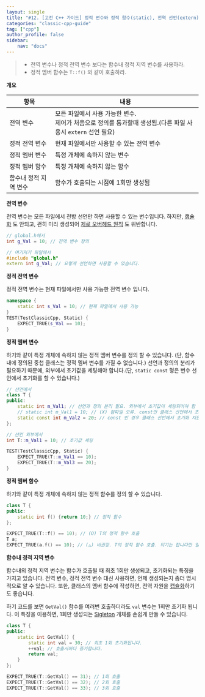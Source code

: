 ```yaml
---
layout: single
title: "#12. [고전 C++ 가이드] 정적 변수와 정적 함수(static), 전역 선언(extern)"
categories: "classic-cpp-guide"
tag: ["cpp"]
author_profile: false
sidebar: 
    nav: "docs"
---
```


> * 전역 변수나 정적 전역 변수 보다는 함수내 정적 지역 변수를 사용하라.
> * 정적 멤버 함수는 `T::f()` 와 같이 호출하라.

**개요**

|항목|내용|
|--|--|
|전역 변수|모든 파일에서 사용 가능한 변수.<br/>제어가 처음으로 정의를 통과할때 생성됨.(다른 파일 사용시 `extern` 선언 필요)|
|정적 전역 변수|현재 파일에서만 사용할 수 있는 전역 변수|
|정적 멤버 변수|특정 개체에 속하지 않는 변수|
|정적 멤버 함수|특정 개체에 속하지 않는 함수|
|함수내 정적 지역 변수| 함수가 호출되는 시점에 1회만 생성됨|

**전역 변수**

전역 변수는 모든 파일에서 전방 선언만 하면 사용할 수 있는 변수입니다. 하지만, [캡슐화](https://tango1202.github.io/principle/principle-encapsulation/) 도 안되고, 괜히 미리 생성되어 [제로 오버헤드 원칙](https://tango1202.github.io/principle/principle-zero-overhead/) 도 위반합니다.

```cpp
// global.h에서
int g_Val = 10; // 전역 변수 정의

// 여기저기 파일에서
#include "global.h"
extern int g_Val; // 요렇게 선언하면 사용할 수 있습니다.
```

**정적 전역 변수**

정적 전역 변수는 현재 파일에서만 사용 가능한 전역 변수 입니다. 

```cpp
namespace {
    static int s_Val = 10; // 현재 파일에서 사용 가능  
}
TEST(TestClassicCpp, Static) {
    EXPECT_TRUE(s_Val == 10);
}
```

**정적 멤버 변수**

하기와 같이 특정 개체에 속하지 않는 정적 멤버 변수를 정의 할 수 있습니다. (단, 함수내에 정의된 중첩 클래스는 정적 멤버 변수를 가질 수 없습니다.) 선언과 정의의 분리가 필요하기 때문에, 외부에서 초기값을 세팅해야 합니다.(단, `static const` 형은 변수 선언에서 초기화를 할 수 있습니다.)

```cpp
// 선언에서
class T {
public:
    static int m_Val1; // 선언과 정의 분리 필요. 외부에서 초기값이 세팅되어야 함
    // static int m_Val1 = 10; // (X) 컴파일 오류. const만 클래스 선언에서 초기화 지원
    static const int m_Val2 = 20; // const 인 경우 클래스 선언에서 초기화 지원
};

// 선언 외부에서
int T::m_Val1 = 10; // 초기값 세팅

TEST(TestClassicCpp, Static) {
    EXPECT_TRUE(T::m_Val1 == 10);
    EXPECT_TRUE(T::m_Val3 == 20);
}
```

**정적 멤버 함수**

하기와 같이 특정 개체에 속하지 않는 정적 함수를 정의 할 수 있습니다.

```cpp
class T {
public:
    static int f() {return 10;} // 정적 함수
};

EXPECT_TRUE(T::f() == 10); // (O) T의 정적 함수 호출
T a;
EXPECT_TRUE(a.f() == 10); // (△) 비권장. T의 정적 함수 호출. 되기는 합니다만 일반 멤버 함수 호출과 구분이 안되어 가독성이 떨어집니다.
```

**함수내 정적 지역 변수**

함수내의 정적 지역 변수는 함수가 호출될 때 최초 1회만 생성되고, 초기화되는 특징을 가지고 있습니다. 전역 변수, 정적 전역 변수 대신 사용하면, 언제 생성되는지 좀더 명시적으로 알 수 있습니다. 또한, 클래스의 멤버 함수에 작성하면, 전역 자원을 [캡슐화](https://tango1202.github.io/principle/principle-encapsulation/)하기도 좋습니다.

하기 코드를 보면 `GetVal()` 함수를 여러번 호출하더라도 `val` 변수는 1회만 초기화 됩니다. 이 특징을 이용하면, 1회만 생성되는 [Sigleton](https://tango1202.github.io/pattern/pattern-singleton/) 개체를 손쉽게 만들 수 있습니다. 

```cpp
class T {
public:
    static int GetVal() {
        static int val = 30; // 최초 1회 초기화됩니다.
        ++val; // 호출시마다 증가합니다.
        return val;
    }
};

EXPECT_TRUE(T::GetVal() == 31); // 1회 호출
EXPECT_TRUE(T::GetVal() == 32); // 2회 호출
EXPECT_TRUE(T::GetVal() == 33); // 3회 호출
```


